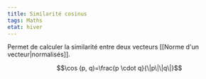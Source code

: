```yaml
---
title: Similarité cosinus
tags: Maths
etat: hiver
---
```


Permet de calculer la similarité entre deux vecteurs [[Norme d'un vecteur\|normalisés]].

$$\cos (p, q)=\frac{p \cdot q}{\|p\|\|q\|}$$